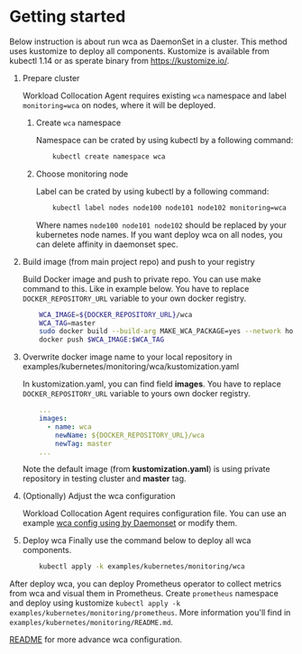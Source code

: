 Getting started
===============

Below instruction is about run wca as DaemonSet in a cluster. This method uses kustomize to deploy all components.
Kustomize is available from kubectl 1.14 or as sperate binary from https://kustomize.io/.

1. Prepare cluster

   Workload Collocation Agent requires existing `wca` namespace and label `monitoring=wca` on nodes,
   where it will be deployed.

   1. Create `wca` namespace
   
      Namespace can be crated by using kubectl by a following command:
      
      ```bash
          kubectl create namespace wca
      ```

   2. Choose monitoring node 
      
      Label can be crated by using kubectl by a following command:
      
      ```bash
          kubectl label nodes node100 node101 node102 monitoring=wca
      ```
      
      Where names `node100 node101 node102` should be replaced by your kubernetes node names.
      If you want deploy wca on all nodes, you can delete affinity in daemonset spec.


2. Build image (from main project repo) and push to your registry

   Build Docker image and push to private repo. You can use make command to this. Like in example below.
   You have to replace `DOCKER_REPOSITORY_URL` variable to your own docker registry.
   
   ```bash
       WCA_IMAGE=${DOCKER_REPOSITORY_URL}/wca
       WCA_TAG=master
       sudo docker build --build-arg MAKE_WCA_PACKAGE=yes --network host --target standalone -f Dockerfile -t $WCA_IMAGE:$WCA_TAG .
       docker push $WCA_IMAGE:$WCA_TAG
   ```
   
3. Overwrite docker image name to your local repository in examples/kubernetes/monitoring/wca/kustomization.yaml

   In kustomization.yaml, you can find field **images**. You have to replace `DOCKER_REPOSITORY_URL` variable to yours own docker registry.
   
   ```yaml
       ...
       images:
         - name: wca
           newName: ${DOCKER_REPOSITORY_URL}/wca
           newTag: master
       ...
   ```
   
   Note the default image (from **kustomization.yaml**) is using private repository in testing cluster and **master** tag.

4. (Optionally) Adjust the wca configuration

   Workload Collocation Agent requires configuration file. 
   You can use an example [wca config using by Daemonset](wca-config.yaml) or modify them.

5. Deploy wca
   Finally use the command below to deploy all wca components.
   
   ```bash
       kubectl apply -k examples/kubernetes/monitoring/wca
   ```


After deploy wca, you can deploy Prometheus operator to collect metrics from wca and visual them in Prometheus.
Create `prometheus` namespace and deploy using kustomize `kubectl apply -k examples/kubernetes/monitoring/prometheus`.
More information you'll find in `examples/kubernetes/monitoring/README.md`.

[README](DEVEL.md) for more advance wca configuration.


